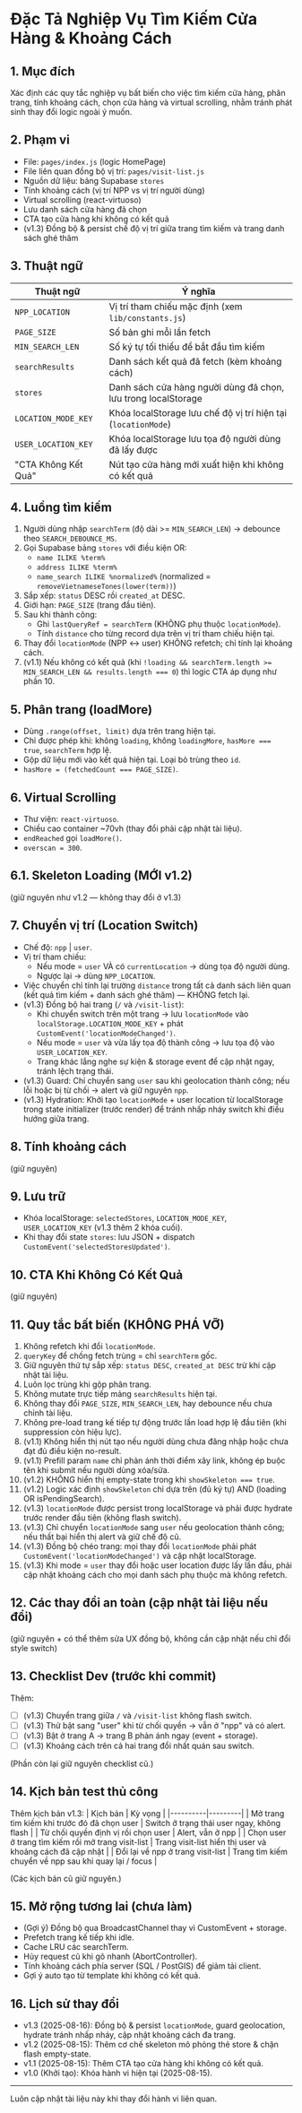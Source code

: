 # Đặc Tả Nghiệp Vụ Tìm Kiếm Cửa Hàng & Khoảng Cách

## 1. Mục đích
Xác định các quy tắc nghiệp vụ bất biến cho việc tìm kiếm cửa hàng, phân trang, tính khoảng cách, chọn cửa hàng và virtual scrolling, nhằm tránh phát sinh thay đổi logic ngoài ý muốn.

## 2. Phạm vi
- File: `pages/index.js` (logic HomePage)
- File liên quan đồng bộ vị trí: `pages/visit-list.js`
- Nguồn dữ liệu: bảng Supabase `stores`
- Tính khoảng cách (vị trí NPP vs vị trí người dùng)
- Virtual scrolling (react-virtuoso)
- Lưu danh sách cửa hàng đã chọn
- CTA tạo cửa hàng khi không có kết quả
- (v1.3) Đồng bộ & persist chế độ vị trí giữa trang tìm kiếm và trang danh sách ghé thăm

## 3. Thuật ngữ
| Thuật ngữ | Ý nghĩa |
|----------|---------|
| `NPP_LOCATION` | Vị trí tham chiếu mặc định (xem `lib/constants.js`) |
| `PAGE_SIZE` | Số bản ghi mỗi lần fetch |
| `MIN_SEARCH_LEN` | Số ký tự tối thiểu để bắt đầu tìm kiếm |
| `searchResults` | Danh sách kết quả đã fetch (kèm khoảng cách) |
| `stores` | Danh sách cửa hàng người dùng đã chọn, lưu trong localStorage |
| `LOCATION_MODE_KEY` | Khóa localStorage lưu chế độ vị trí hiện tại (`locationMode`) |
| `USER_LOCATION_KEY` | Khóa localStorage lưu tọa độ người dùng đã lấy được |
| "CTA Không Kết Quả" | Nút tạo cửa hàng mới xuất hiện khi không có kết quả |

## 4. Luồng tìm kiếm
1. Người dùng nhập `searchTerm` (độ dài >= `MIN_SEARCH_LEN`) → debounce theo `SEARCH_DEBOUNCE_MS`.
2. Gọi Supabase bảng `stores` với điều kiện OR:
   - `name ILIKE %term%`
   - `address ILIKE %term%`
   - `name_search ILIKE %normalized%` (normalized = `removeVietnameseTones(lower(term))`)
3. Sắp xếp: `status` DESC rồi `created_at` DESC.
4. Giới hạn: `PAGE_SIZE` (trang đầu tiên).
5. Sau khi thành công:
   - Ghi `lastQueryRef = searchTerm` (KHÔNG phụ thuộc `locationMode`).
   - Tính `distance` cho từng record dựa trên vị trí tham chiếu hiện tại.
6. Thay đổi `locationMode` (NPP ↔ user) KHÔNG refetch; chỉ tính lại khoảng cách.
7. (v1.1) Nếu không có kết quả (khi `!loading && searchTerm.length >= MIN_SEARCH_LEN && results.length === 0`) thì logic CTA áp dụng như phần 10.

## 5. Phân trang (loadMore)
- Dùng `.range(offset, limit)` dựa trên trang hiện tại.
- Chỉ được phép khi: không `loading`, không `loadingMore`, `hasMore === true`, `searchTerm` hợp lệ.
- Gộp dữ liệu mới vào kết quả hiện tại. Loại bỏ trùng theo `id`.
- `hasMore = (fetchedCount === PAGE_SIZE)`.

## 6. Virtual Scrolling
- Thư viện: `react-virtuoso`.
- Chiều cao container ~70vh (thay đổi phải cập nhật tài liệu).
- `endReached` gọi `loadMore()`.
- `overscan = 300`.

## 6.1. Skeleton Loading (MỚI v1.2)
(giữ nguyên như v1.2 — không thay đổi ở v1.3)

## 7. Chuyển vị trí (Location Switch)
- Chế độ: `npp` | `user`.
- Vị trí tham chiếu:
  - Nếu mode = `user` VÀ có `currentLocation` → dùng tọa độ người dùng.
  - Ngược lại → dùng `NPP_LOCATION`.
- Việc chuyển chỉ tính lại trường `distance` trong tất cả danh sách liên quan (kết quả tìm kiếm + danh sách ghé thăm) — KHÔNG fetch lại.
- (v1.3) Đồng bộ hai trang (`/` và `/visit-list`):
  - Khi chuyển switch trên một trang → lưu `locationMode` vào `localStorage.LOCATION_MODE_KEY` + phát `CustomEvent('locationModeChanged')`.
  - Nếu mode = `user` và vừa lấy tọa độ thành công → lưu tọa độ vào `USER_LOCATION_KEY`.
  - Trang khác lắng nghe sự kiện & storage event để cập nhật ngay, tránh lệch trạng thái.
- (v1.3) Guard: Chỉ chuyển sang `user` sau khi geolocation thành công; nếu lỗi hoặc bị từ chối → alert và giữ nguyên `npp`.
- (v1.3) Hydration: Khởi tạo `locationMode` + user location từ localStorage trong state initializer (trước render) để tránh nhấp nháy switch khi điều hướng giữa trang.

## 8. Tính khoảng cách
(giữ nguyên)

## 9. Lưu trữ
- Khóa localStorage: `selectedStores`, `LOCATION_MODE_KEY`, `USER_LOCATION_KEY` (v1.3 thêm 2 khóa cuối).
- Khi thay đổi state `stores`: lưu JSON + dispatch `CustomEvent('selectedStoresUpdated')`.

## 10. CTA Khi Không Có Kết Quả
(giữ nguyên)

## 11. Quy tắc bất biến (KHÔNG PHÁ VỠ)
1. Không refetch khi đổi `locationMode`.
2. `queryKey` để chống fetch trùng = chỉ `searchTerm` gốc.
3. Giữ nguyên thứ tự sắp xếp: `status DESC`, `created_at DESC` trừ khi cập nhật tài liệu.
4. Luôn lọc trùng khi gộp phân trang.
5. Không mutate trực tiếp mảng `searchResults` hiện tại.
6. Không thay đổi `PAGE_SIZE`, `MIN_SEARCH_LEN`, hay debounce nếu chưa chỉnh tài liệu.
7. Không pre-load trang kế tiếp tự động trước lần load hợp lệ đầu tiên (khi suppression còn hiệu lực).
8. (v1.1) Không hiển thị nút tạo nếu người dùng chưa đăng nhập hoặc chưa đạt đủ điều kiện no-result.
9. (v1.1) Prefill param `name` chỉ phản ánh thời điểm xây link, không ép buộc tên khi submit nếu người dùng xóa/sửa.
10. (v1.2) KHÔNG hiển thị empty-state trong khi `showSkeleton === true`.
11. (v1.2) Logic xác định `showSkeleton` chỉ dựa trên (đủ ký tự) AND (loading OR isPendingSearch).
12. (v1.3) `locationMode` được persist trong localStorage và phải được hydrate trước render đầu tiên (không flash switch).
13. (v1.3) Chỉ chuyển `locationMode` sang `user` nếu geolocation thành công; nếu thất bại hiển thị alert và giữ chế độ cũ.
14. (v1.3) Đồng bộ chéo trang: mọi thay đổi `locationMode` phải phát `CustomEvent('locationModeChanged')` và cập nhật localStorage.
15. (v1.3) Khi mode = `user` thay đổi hoặc user location được lấy lần đầu, phải cập nhật khoảng cách cho mọi danh sách phụ thuộc mà không refetch.

## 12. Các thay đổi an toàn (cập nhật tài liệu nếu đổi)
(giữ nguyên + có thể thêm sửa UX đồng bộ, không cần cập nhật nếu chỉ đổi style switch)

## 13. Checklist Dev (trước khi commit)
Thêm:
- [ ] (v1.3) Chuyển trang giữa `/` và `/visit-list` không flash switch.
- [ ] (v1.3) Thử bật sang "user" khi từ chối quyền → vẫn ở "npp" và có alert.
- [ ] (v1.3) Bật ở trang A → trang B phản ánh ngay (event + storage).
- [ ] (v1.3) Khoảng cách trên cả hai trang đổi nhất quán sau switch.

(Phần còn lại giữ nguyên checklist cũ.)

## 14. Kịch bản test thủ công
Thêm kịch bản v1.3:
| Kịch bản | Kỳ vọng |
|----------|---------|
| Mở trang tìm kiếm khi trước đó đã chọn user | Switch ở trạng thái user ngay, không flash |
| Từ chối quyền định vị rồi chọn user | Alert, vẫn ở npp |
| Chọn user ở trang tìm kiếm rồi mở trang visit-list | Trang visit-list hiển thị user và khoảng cách đã cập nhật |
| Đổi lại về npp ở trang visit-list | Trang tìm kiếm chuyển về npp sau khi quay lại / focus |

(Các kịch bản cũ giữ nguyên.)

## 15. Mở rộng tương lai (chưa làm)
- (Gợi ý) Đồng bộ qua BroadcastChannel thay vì CustomEvent + storage.
- Prefetch trang kế tiếp khi idle.
- Cache LRU các searchTerm.
- Hủy request cũ khi gõ nhanh (AbortController).
- Tính khoảng cách phía server (SQL / PostGIS) để giảm tải client.
- Gợi ý auto tạo từ template khi không có kết quả.

## 16. Lịch sử thay đổi
- v1.3 (2025-08-16): Đồng bộ & persist `locationMode`, guard geolocation, hydrate tránh nhấp nháy, cập nhật khoảng cách đa trang.
- v1.2 (2025-08-15): Thêm cơ chế skeleton mô phỏng thẻ store & chặn flash empty-state.
- v1.1 (2025-08-15): Thêm CTA tạo cửa hàng khi không có kết quả.
- v1.0 (Khởi tạo): Khóa hành vi hiện tại (2025-08-15).

---
Luôn cập nhật tài liệu này khi thay đổi hành vi liên quan.

